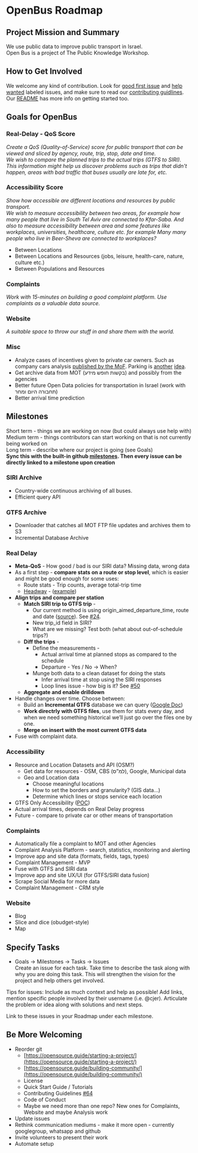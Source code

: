 # OpenBus Roadmap

## Project Mission and Summary
We use public data to improve public transport in Israel.  
Open Bus is a project of The Public Knowledge Workshop. 

## How to Get Involved
We welcome any kind of contribution. Look for [good first issue](https://github.com/hasadna/open-bus/labels/good%20first%20issue) and [help wanted](https://github.com/hasadna/open-bus/labels/help%20wanted) labeled issues, and make sure to read our [contributing guidlines](https://github.com/hasadna/open-bus/blob/master/CONTRIBUTING.md). 
Our [README](https://github.com/hasadna/open-bus/blob/master/README.md#want-to-help) has more info on getting started too.

## Goals for OpenBus
### Real-Delay - QoS Score
*Create a QoS (Quality-of-Service) score for public transport that can be viewed and sliced by agency, route, trip, stop, date and time.*  
*We wish to compare the planned trips to the actual trips (GTFS to SIRI). This information might help us discover problems such as trips that didn't happen, areas with bad traffic that buses usually are late for, etc.*  
	
### Accessibility Score
*Show how accessible are different locations and resources by public transport.*  
*We wish to measure accessibility between two areas, for example how many people that live in South Tel Aviv are connected to Kfar-Saba. And also to measure accessibility between area and some features like workplaces, universities, healthcare, culture etc. for example Many many people who live in Beer-Sheva are connected to workplaces?*  
-   Between Locations
-   Between Locations and Resources (jobs, leisure, health-care, nature, culture etc.)
-   Between Populations and Resources

### Complaints
*Work with 15-minutes on building a good complaint platform. Use complaints as a valuable data source.*  

### Website
*A suitable space to throw our stuff in and share them with the world.*

### Misc
-   Analyze cases of incentives given to private car owners. Such as company cars analysis [published by the MoF](http://mof.gov.il/chiefecon/economyandresearch/doclib/skiracalcalit_25062017.pdf). Parking is [another](https://www.themarker.com/opinion/1.5810354) [idea](https://www.globes.co.il/news/article.aspx?did=1001136685).
-   Get archive data from MOT (בקשות חופש מידע) and possibly from the agencies
-   Better future Open Data policies for transportation in Israel (work with תחבורה היום ומחר)
-   Better arrival time prediction

## Milestones
Short term - things we are working on now (but could always use help with)  
Medium term - things contributors can start working on that is not currently being worked on  
Long term - describe where our project is going (see Goals)  
**Sync this with the built-in github [milestones](https://help.github.com/articles/about-milestones/). Then every issue can be directly linked to a milestone upon creation**  
### SIRI Archive
-   Country-wide continuous archiving of all buses.
-   Efficient query API
### GTFS Archive
-   Downloader that catches all MOT FTP file updates and archives them to S3
-   Incremental Database Archive
### Real Delay
-   **Meta-QoS** - How good / bad is our SIRI data? Missing data, wrong data
-   As a first step - **compare stats on a route or stop level**, which is easier and might be good enough for some uses:
	-   Route stats - Trip counts, average total-trip time
	-   [Headway](https://en.wikipedia.org/wiki/Headway) - ([example](https://jasmcole.com/2015/03/02/two-come-along-at-once/))
-   **Align trips and compare per station**
	-   **Match SIRI trip to GTFS trip** -
		-   Our current method is using origin_aimed_departure_time, route and date ([source](https://github.com/hasadna/open-bus/blob/0fd5222b12a6062da7072972e89c4fc2e1aa47a0/postgres/adding_trip_id_to_siri_from_gtfs.sql#L44)). See [#24](https://github.com/hasadna/open-bus/issues/24).
		-   New trip_id field in SIRI?
		-   What are we missing? Test both (what about out-of-schedule trips?)
	-   **Diff the trips** -
		-   Define the measurements -    
			-   Actual arrival time at planned stops as compared to the schedule	    
			-   Departure - Yes / No → When?   
		-   Munge both data to a clean dataset for doing the stats    
			-   Infer arrival time at stop using the SIRI responses	    
			-   Loop lines issue - how big is it? See [#50](https://github.com/hasadna/open-bus/issues/50)
	-   **Aggregate and enable drilldown**
-   Handle changes over time. Choose between:
	-   Build an **Incremental GTFS** database we can query ([Google Doc](https://drive.google.com/drive/folders/0ByIrzj3OFMnIejRBVy04WjFLVFk))
	-   **Work directrly with GTFS files**, use them for stats every day, and when we need something historical we’ll just go over the files one by one.
	-   **Merge on insert with the most current GTFS data**
-   Fuse with complaint data.

### Accessibility
-   Resource and Location Datasets and API (OSM?)
	-   Get data for resources - OSM, CBS (למ”ס), Google, Municipal data
	-   Geo and Location data
		-   Choose meaningful locations
		-   How to set the borders and granularity? (GIS data…)
		-   Determine which lines or stops service each location
-   GTFS Only Accessibility ([POC](http://simplistic.me/urbanaccess-tel-aviv-demo.html))
-   Actual arrival times, depends on Real Delay progress
-   Future - compare to private car or other means of transportation

### Complaints
-   Automatically file a complaint to MOT and other Agencies
-   Complaint Analysis Platform - search, statistics, monitoring and alerting
-   Improve app and site data (formats, fields, tags, types)
-   Complaint Management - MVP
-   Fuse with GTFS and SIRI data
-   Improve app and site UX/UI (for GTFS/SIRI data fusion)
-   Scrape Social Media for more data
-   Complaint Management - CRM style
### Website
-   Blog
-   Slice and dice (obudget-style)
-   Map

## Specify Tasks
-   Goals → Milestones → Tasks → Issues  
Create an issue for each task. Take time to describe the task along with why you are doing this task. This will strengthen the vision for the project and help others get involved.

Tips for issues: Include as much context and help as possible! Add links, mention specific people involved by their username (i.e. @cjer). Articulate the problem or idea along with solutions and next steps.

Link to these issues in your Roadmap under each milestone.

## Be More Welcoming
-   Reorder git
    -   [https://opensource.guide/starting-a-project/](https://opensource.guide/starting-a-project/)
    -   [https://opensource.guide/building-community/](https://opensource.guide/building-community/)
    -   License
    -   Quick Start Guide / Tutorials
    -   Contributing Guidelines [#64](https://github.com/hasadna/open-bus/issues/64)
    -   Code of Conduct
    -   Maybe we need more than one repo? New ones for Complaints, Website and maybe Analysis work
-   Update issues
-   Rethink communication mediums - make it more open - currently googlegroup, whatsapp and github
-   Invite volunteers to present their work
-   Automate setup
